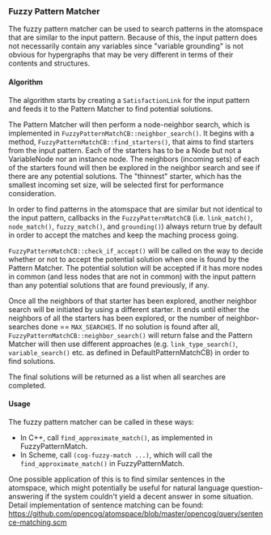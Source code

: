### Fuzzy Pattern Matcher
The fuzzy pattern matcher can be used to search patterns in the atomspace that are similar to the input pattern. Because of this, the input pattern does not necessarily contain any variables since "variable grounding" is not obvious for hypergraphs that may be very different in terms of their contents and structures.

#### Algorithm
The algorithm starts by creating a `SatisfactionLink` for the input pattern and feeds it to the Pattern Matcher to find potential solutions.

The Pattern Matcher will then perform a node-neighbor search, which is implemented in `FuzzyPatternMatchCB::neighbor_search()`. It begins with a method, `FuzzyPatternMatchCB::find_starters()`, that aims to find starters from the input pattern. Each of the starters has to be a Node but not a VariableNode nor an instance node. The neighbors (incoming sets) of each of the starters found will then be explored in the neighbor search and see if there are any potential solutions. The "thinnest" starter, which has the smallest incoming set size, will be selected first for performance consideration.

In order to find patterns in the atomspace that are similar but not identical to the input pattern, callbacks in the `FuzzyPatternMatchCB` (i.e. `link_match()`, `node_match()`, `fuzzy_match()`, and `grounding()`) always return true by default in order to accept the matches and keep the maching process going.

`FuzzyPatternMatchCB::check_if_accept()` will be called on the way to decide whether or not to accept the potential solution when one is found by the Pattern Matcher. The potential solution will be accepted if it has more nodes in common (and less nodes that are not in common) with the input pattern than any potential solutions that are found previously, if any.

Once all the neighbors of that starter has been explored, another neighbor search will be initiated by using a different starter. It ends until either the neighbors of all the starters has been explored, or the number of neighbor-searches done == `MAX_SEARCHES`. If no solution is found after all, `FuzzyPatternMatchCB::neighbor_search()` will return false and the Pattern Matcher will then use different approaches (e.g. `link_type_search()`, `variable_search()` etc. as defined in DefaultPatternMatchCB) in order to find solutions.

The final solutions will be returned as a list when all searches are completed.

#### Usage
The fuzzy pattern matcher can be called in these ways:
- In C++, call `find_approximate_match()`, as implemented in FuzzyPatternMatch.
- In Scheme, call `(cog-fuzzy-match ...)`, which will call the `find_approximate_match()` in FuzzyPatternMatch.

One possible application of this is to find similar sentences in the atomspace, which might potentially be useful for natural language question-answering if the system couldn't yield a decent answer in some situation. Detail implementation of sentence matching can be found:
https://github.com/opencog/atomspace/blob/master/opencog/query/sentence-matching.scm
